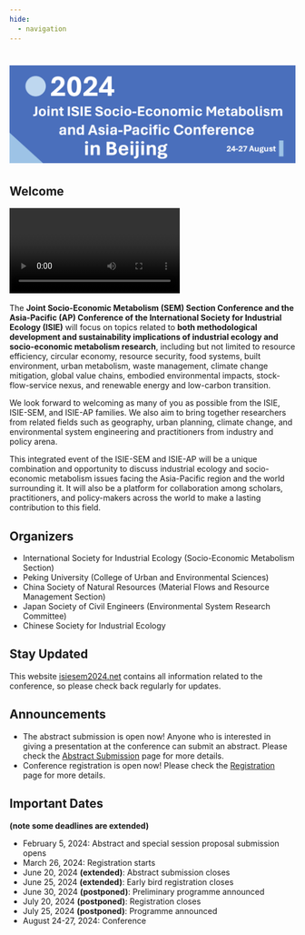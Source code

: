 ```yaml
---
hide:
  - navigation
---
```


# ![1706701450090](image/index/1706701450090.png)

## Welcome

<video controls>
<source src="image/index/1706717580636.mp4" type="video/mp4">
</video>

The **Joint Socio-Economic Metabolism (SEM) Section Conference and the Asia-Pacific (AP) Conference of the International Society for Industrial Ecology (ISIE)** will focus on topics related to **both methodological development and sustainability implications of industrial ecology and socio-economic metabolism research**, including but not limited to resource efficiency, circular economy, resource security, food systems, built environment, urban metabolism, waste management, climate change mitigation, global value chains, embodied environmental impacts, stock-flow-service nexus, and renewable energy and low-carbon transition.

We look forward to welcoming as many of you as possible from the ISIE, ISIE-SEM, and ISIE-AP families. We also aim to bring together researchers from related fields such as geography, urban planning, climate change, and environmental system engineering and practitioners from industry and policy arena.

This integrated event of the ISIE-SEM and ISIE-AP will be a unique combination and opportunity to discuss industrial ecology and socio-economic metabolism issues facing the Asia-Pacific region and the world surrounding it. It will also be a platform for collaboration among scholars, practitioners, and policy-makers across the world to make a lasting contribution to this field.

## Organizers

- International Society for Industrial Ecology (Socio-Economic Metabolism Section)
- Peking University (College of Urban and Environmental Sciences)
- China Society of Natural Resources (Material Flows and Resource Management Section)
- Japan Society of Civil Engineers (Environmental System Research Committee)
- Chinese Society for Industrial Ecology

## Stay Updated

<!-- This section title has hyperlink in /Program/index.md -->
<!-- 这一部分在 /Program/index.md 中有超链接，注意标题的修改 -->

This website [isiesem2024.net](index.md) contains all information related to the conference, so please check back regularly for updates.

## Announcements

- The abstract submission is open now! Anyone who is interested in giving a presentation at the conference can submit an abstract. Please check the [Abstract Submission](Program/Abstract.md) page for more details.
- Conference registration is open now! Please check the [Registration](Registration/index.md) page for more details.

## Important Dates

**(note some deadlines are extended)**

- February 5, 2024: Abstract and special session proposal submission opens
- March 26, 2024: Registration starts
- June 20, 2024 **(extended)**: Abstract submission closes
- June 25, 2024 **(extended)**: Early bird registration closes
- June 30, 2024 **(postponed)**: Preliminary programme announced
- July 20, 2024 **(postponed)**: Registration closes
- July 25, 2024 **(postponed)**: Programme announced
- August 24-27, 2024: Conference
